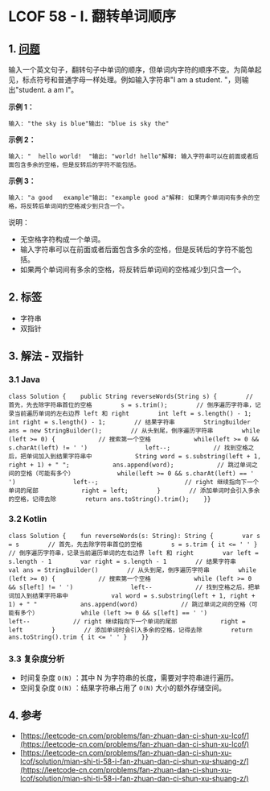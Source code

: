 # LCOF 58 - I. 翻转单词顺序

## 1. [问题](https://leetcode-cn.com/problems/fan-zhuan-dan-ci-shun-xu-lcof/)​ <a id="1-wen-ti"></a>

输入一个英文句子，翻转句子中单词的顺序，但单词内字符的顺序不变。为简单起见，标点符号和普通字母一样处理。例如输入字符串"I am a student. "，则输出"student. a am I"。

**示例 1：**

```text
输入: "the sky is blue"输出: "blue is sky the"
```

**示例 2：**

```text
输入: "  hello world!  "输出: "world! hello"解释: 输入字符串可以在前面或者后面包含多余的空格，但是反转后的字符不能包括。
```

**示例 3：**

```text
输入: "a good   example"输出: "example good a"解释: 如果两个单词间有多余的空格，将反转后单词间的空格减少到只含一个。
```

说明：

* 无空格字符构成一个单词。
* 输入字符串可以在前面或者后面包含多余的空格，但是反转后的字符不能包括。
* 如果两个单词间有多余的空格，将反转后单词间的空格减少到只含一个。

## 2. 标签 <a id="2-biao-qian"></a>

* 字符串
* 双指针

## 3. 解法 - 双指针 <a id="3-jie-fa-shuang-zhi-zhen"></a>

### 3.1 Java <a id="3-1-java"></a>

```text
class Solution {    public String reverseWords(String s) {        // 首先，先去除字符串首位的空格        s = s.trim();​        // 倒序遍历字符串，记录当前遍历单词的左右边界 left 和 right        int left = s.length() - 1;        int right = s.length() - 1;​        // 结果字符串        StringBuilder ans = new StringBuilder();​        // 从头到尾，倒序遍历字符串        while (left >= 0) {            // 搜索第一个空格            while(left >= 0 && s.charAt(left) != ' ')                left--;​            // 找到空格之后，把单词加入到结果字符串中            String word = s.substring(left + 1, right + 1) + " ";            ans.append(word);​            // 跳过单词之间的空格（可能有多个）            while(left >= 0 && s.charAt(left) == ' ')                left--;                        // right 继续指向下一个单词的尾部            right = left;        }        // 添加单词时会引入多余的空格，记得去除        return ans.toString().trim();    }}
```

### 3.2 Kotlin <a id="3-2-kotlin"></a>

```text
class Solution {    fun reverseWords(s: String): String {        var s = s        // 首先，先去除字符串首位的空格        s = s.trim { it <= ' ' }​        // 倒序遍历字符串，记录当前遍历单词的左右边界 left 和 right        var left = s.length - 1        var right = s.length - 1​        // 结果字符串        val ans = StringBuilder()​        // 从头到尾，倒序遍历字符串        while (left >= 0) {            // 搜索第一个空格            while (left >= 0 && s[left] != ' ')                left--​            // 找到空格之后，把单词加入到结果字符串中            val word = s.substring(left + 1, right + 1) + " "            ans.append(word)​            // 跳过单词之间的空格（可能有多个）            while (left >= 0 && s[left] == ' ')                left--​            // right 继续指向下一个单词的尾部            right = left        }        // 添加单词时会引入多余的空格，记得去除        return ans.toString().trim { it <= ' ' }    }}
```

### 3.3 复杂度分析 <a id="33-fu-za-du-fen-xi"></a>

* 时间复杂度 `O(N)` ：其中 N 为字符串的长度，需要对字符串进行遍历。
* 空间复杂度 `O(N)` ：结果字符串占用了 `O(N)` 大小的额外存储空间。

## 4. 参考 <a id="4-can-kao"></a>

* ​[https://leetcode-cn.com/problems/fan-zhuan-dan-ci-shun-xu-lcof/](https://leetcode-cn.com/problems/fan-zhuan-dan-ci-shun-xu-lcof/)​
* ​[https://leetcode-cn.com/problems/fan-zhuan-dan-ci-shun-xu-lcof/solution/mian-shi-ti-58-i-fan-zhuan-dan-ci-shun-xu-shuang-z/](https://leetcode-cn.com/problems/fan-zhuan-dan-ci-shun-xu-lcof/solution/mian-shi-ti-58-i-fan-zhuan-dan-ci-shun-xu-shuang-z/)​

[  
](https://hishark777.gitbook.io/android-interview/algorithm/lcof/57-ii.-he-weisde-lian-xu-zheng-shu-xu-lie-todo)

